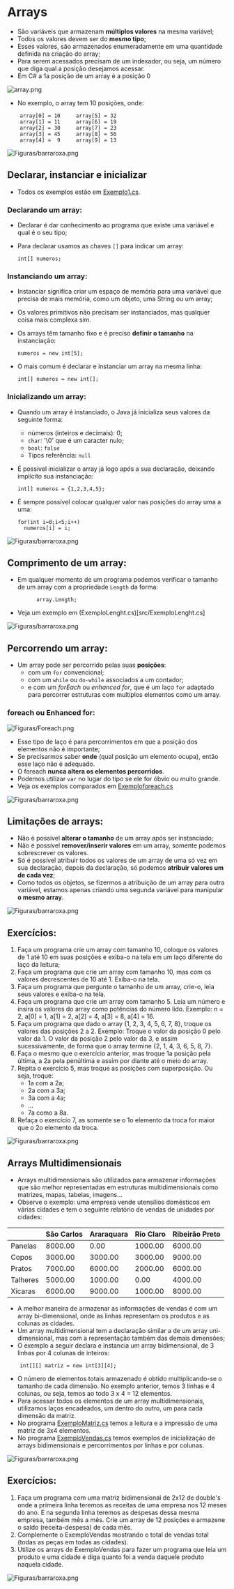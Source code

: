# Arrays
- São variáveis que armazenam **múltiplos valores** na mesma variável;
- Todos os valores devem ser do **mesmo tipo**;
- Esses valores, são armazenados enumeradamente em uma quantidade definida na criação do array;
- Para serem acessados precisam de um indexador, ou seja, um número que 
  diga qual a posição desejamos acessar.
- Em C# a 1a posição de um array é a posição 0

![array.png](Figuras/array.png)

- No exemplo, o array tem 10 posições, onde:
```
    array[0] = 10     array[5] = 32
    array[1] = 11     array[6] = 19
    array[2] = 30     array[7] = 23
    array[3] = 45     array[8] = 56
    array[4] =  9     array[9] = 13
```
![Figuras/barraroxa.png](Figuras/barraRoxa.png)

## Declarar, instanciar e inicializar
- Todos os exemplos estão em [Exemplo1.cs](src/Exemplo1.cs).

### Declarando um array:
- Declarar é dar conhecimento ao programa que existe uma variável e qual é o seu tipo; 
- Para declarar usamos as chaves `[]` para indicar um array:

  `int[] numeros;`
  
### Instanciando um array:
- Instanciar significa criar um espaço de memória para uma variável que precisa de mais memória,
  como um objeto, uma String ou um array;
- Os valores primitivos não precisam ser instanciados, mas qualquer coisa mais complexa sim.
- Os arrays têm tamanho fixo e é preciso **definir o tamanho** na instanciação:

  `numeros = new int[5];`

- O mais comum é declarar e instanciar um array na mesma linha:

  `int[] numeros = new int[];`

### Inicializando um array:

- Quando um array é instanciado, o Java já inicializa seus valores da seguinte forma:
  - números (inteiros e decimais): 0;
  - `char`: '\0' que é um caracter nulo;
  - `bool`: `false`
  - Tipos referência: `null`

- É possível inicializar o array já logo após a sua declaração, deixando implícito sua instanciação:
  
  `int[] numeros = {1,2,3,4,5};`

- É sempre possível colocar qualquer valor nas posições do array uma a uma:

  ```
  for(int i=0;i<5;i++)
    numeros[i] = i;
  ```
![Figuras/barraroxa.png](Figuras/barraRoxa.png)
## Comprimento de um array:
- Em qualquer momento de um programa podemos verificar o tamanho de um array com a propriedade `Length` da forma:
  
  ```
        array.Length;
  ```
- Veja um exemplo em (ExemploLenght.cs)[src/ExemploLenght.cs]

![Figuras/barraroxa.png](Figuras/barraRoxa.png)

## Percorrendo um array:
- Um array pode ser percorrido pelas suas **posições**:
  - com um `for` convencional;
  - com um `while` ou `do-while` associados a um contador;
  - e com um *forEach* ou *enhanced for*, que é um laço `for` adaptado para percorrer estruturas 
    com multiplos elementos como um array.
  
### foreach ou Enhanced for:

![Figuras/Foreach.png](Figuras/Foreach.png)

- Esse tipo de laço é para percorrimentos em que a posição dos elementos não é importante;
- Se precisarmos saber **onde** (qual posição um elemento ocupa), então esse laço não é adequado.
- O foreach **nunca altera os elementos percorridos**.
- Podemos utilizar `var` no lugar do tipo se ele for óbvio ou muito grande.
- Veja os exemplos comparados em [Exemploforeach.cs](src/Exemploforeach.cs)


![Figuras/barraroxa.png](Figuras/barraRoxa.png)

## Limitações de arrays:

- Não é possível **alterar o tamanho** de um array após ser instanciado;
- Não é possível **remover/inserir valores** em um array, somente podemos sobrescrever os valores.
- Só é possível atribuir todos os valores de um array de uma só vez em sua declaração, 
  depois da declaração, só podemos **atribuir valores um de cada vez**;
- Como todos os objetos, se fizermos a atribuição de um array para outra variável, estamos apenas criando
  uma segunda variável para manipular **o mesmo array**.

![Figuras/barraroxa.png](Figuras/barraRoxa.png)

## Exercícios:
1. Faça um programa crie um array com tamanho 10, coloque os valores de 1 até 10 em suas posições e exiba-o na tela
   em um laço diferente do laço da leitura;
2. Faça um programa que crie um array com tamanho 10, mas com os valores decrescentes de 10 até 1. Exiba-o na tela.
3. Faça um programa que pergunte o tamanho de um array, crie-o, leia seus valores e exiba-o na tela.
4. Faça um programa que crie um array com tamanho 5. Leia um número e insira os valores do array como potências do 
   número lido. Exemplo: n = 2, a[0] = 1, a[1] = 2, a[2] = 4, a[3] = 8, a[4] = 16. 
5. Faça um programa que dado o array {1, 2, 3, 4, 5, 6, 7, 8}, troque os valores das posições 2 a 2. Exemplo:
   Troque o valor da posição 0 pelo valor da 1. O valor da posição 2 pelo valor da 3, e assim sucessivamente, 
   de forma que o array termine {2, 1, 4, 3, 6, 5, 8, 7}.
6. Faça o mesmo que o exercício anterior, mas troque 1a posição pela última, a 2a pela penúltima e assim por diante
   até o meio do array.
7. Repita o exercício 5, mas troque as posições com superposição. Ou seja, troque:
   - 1a com a 2a;
   - 2a com a 3a;
   - 3a com a 4a;
   - ... 
   - 7a como a 8a.
8. Refaça o exercício 7, as somente se o 1o elemento da troca for maior que o 2o elemento da troca.

![Figuras/barraroxa.png](Figuras/barraRoxa.png)

## Arrays Multidimensionais
- Arrays multidimensionais são utilizados para armazenar informações que são melhor representadas em
  estruturas multidimensionais como matrizes, mapas, tabelas, imagens...
- Observe o exemplo: uma empresa vende utensílios domésticos em várias cidades e tem o seguinte relatório de vendas
    de unidades por cidades:

|          |São Carlos     |Araraquara     |Rio Claro      |Ribeirão Preto |
|----------|---------------|---------------|---------------|---------------|
| Panelas  |        8000.00|           0.00|        1000.00|        6000.00|
| Copos    |        3000.00|        3000.00|        3000.00|        9000.00|
| Pratos   |        7000.00|        6000.00|        2000.00|        6000.00|
| Talheres |        5000.00|        1000.00|           0.00|        4000.00|
|  Xícaras |        6000.00|        9000.00|        1000.00|        8000.00|

- A melhor maneira de armazenar as informações de vendas é com um array bi-dimensional, onde as linhas
  representam os produtos e as colunas as cidades.
- Um array multidimensional tem a declaração similar a de um array uni-dimensional, mas com a representação
  também das demais dimensões;
- O exemplo a seguir declara e instancia um array bidimensional, de 3 linhas por 4 colunas de inteiros:

```
    int[][] matriz = new int[3][4];
```

- O número de elementos totais armazenado é obtido multiplicando-se o tamanho de cada dimensão. No
  exemplo anterior, temos 3 linhas e 4 colunas, ou seja, temos ao todo 3 x 4 = 12 elementos.
- Para acessar todos os elementos de um array multidimensionais, utilizamos laços encadeados, 
  um dentro do outro, um para cada dimensão da matriz.
- No programa [ExemploMatriz.cs](src/ExemploMatriz.cs) temos a leitura e a impressão de uma 
  matriz de 3x4 elementos.
- No programa [ExemploVendas.cs](src/ExemploVendas.cs) temos exemplos de inicialização de 
  arrays bidimensionais e percorrimentos por linhas e por colunas.

![Figuras/barraroxa.png](Figuras/barraRoxa.png)


## Exercícios:
1. Faça um programa com uma matriz bidimensional de 2x12 de double's onde a primeira linha 
   teremos as receitas de uma empresa nos 12 meses do ano. E na segunda linha teremos as 
   despesas dessa mesma empresa, também mês a mês. Crie um array de 12 posições e armazene o
   saldo (receita-despesa) de cada mês.
2. Complemente o ExemploVendas mostrando o total de vendas total (todas as peças em todas as cidades).
3. Utilize os arrays de ExemploVendas para fazer um programa que leia um produto e uma cidade e diga
   quanto foi a venda daquele produto naquela cidade.

![Figuras/barraroxa.png](Figuras/barraRoxa.png)
